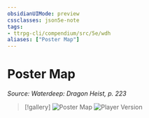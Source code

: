 ```yaml
---
obsidianUIMode: preview
cssclasses: json5e-note
tags:
- ttrpg-cli/compendium/src/5e/wdh
aliases: ["Poster Map"]
---
```

# Poster Map
*Source: Waterdeep: Dragon Heist, p. 223* 

> [!gallery]
> ![Poster Map](adventure/WDH/poster-map-dm.webp#gallery)
> ![Player Version](adventure/WDH/poster-map-player.webp#gallery)